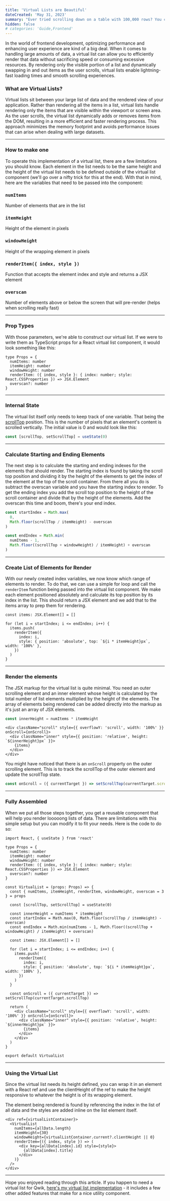 ```yaml
---
title: 'Virtual Lists are Beautiful'
dateCreated: 'May 31, 2023'
summary: "Ever tried scrolling down on a table with 100,000 rows? You can't. Virtual Lists unlock that ability."
hidden: false
# categories: 'Guide,Frontend'
---
```


In the world of frontend development, optimizing performance and enhancing user experience are kind of a big deal. When it comes to handling large amounts of data, a virtual list can allow you to efficiently render that data without sacrificing speed or consuming excessive resources. By rendering only the visible portion of a list and dynamically swapping in and out items as the user scrolls, virtual lists enable lightning-fast loading times and smooth scrolling experiences.

### What are Virtual Lists?

Virtual lists sit between your large list of data and the rendered view of your application. Rather than rendering all the items in a list, virtual lists handle rendering only the items that are visible within the viewport or screen area. As the user scrolls, the virtual list dynamically adds or removes items from the DOM, resulting in a more efficient and faster rendering process. This approach minimizes the memory footprint and avoids performance issues that can arise when dealing with large datasets.

---

### How to make one

To operate this implementation of a virtual list, there are a few limitations you should know. Each element in the list needs to be the same height and the height of the virtual list needs to be defined outside of the virtual list component (we'll go over a nifty trick for this at the end). With that in mind, here are the variables that need to be passed into the component:

### `numItems`

Number of elements that are in the list

### `itemHeight`

Height of the element in pixels

### `windowHeight`

Height of the wrapping element in pixels

### `renderItem({ index, style })`

Function that accepts the element index and style and returns a JSX element

### `overscan`

Number of elements above or below the screen that will pre-render (helps when scrolling really fast)

---

### Prop Types

With those parameters, we're able to construct our virtual list.
If we were to write them as TypeScript props for a React virtual list component, it would look something like this:

```tsx
type Props = {
  numItems: number
  itemHeight: number
  windowHeight: number
  renderItem: ({ index, style }: { index: number; style: React.CSSProperties }) => JSX.Element
  overscan?: number
}
```

---

### Internal State

The virtual list itself only needs to keep track of one variable. That being the [scrollTop](https://developer.mozilla.org/en-US/docs/Web/API/Element/scrollTop) position. This is the number of pixels that an element's content is scrolled vertically. The initial value is 0 and would look like this:

```ts
const [scrollTop, setScrollTop] = useState(0)
```

---

### Calculate Starting and Ending Elements

The next step is to calculate the starting and ending indexes for the elements that should render.
The starting index is found by taking the scroll top position and dividing it by the height of the elements to get the index of the element at the top of the scroll container. From there all you do is subtract the overscan variable and you have the starting index to render. To get the ending index you add the scroll top position to the height of the scroll container and divide that by the height of the elements. Add the overscan this time and boom, there's your end index.

```ts
const startIndex = Math.max(
  0,
  Math.floor(scrollTop / itemHeight) - overscan
)

const endIndex = Math.min(
  numItems - 1,
  Math.floor((scrollTop + windowHeight) / itemHeight) + overscan
)
```

---

### Create List of Elements for Render

With our newly created index variables, we now know which range of elements to render. To do that, we can use a simple for loop and call the `renderItem` function being passed into the virtual list component. We make each element positioned absolutely and calculate its top position by its index in the list. This should return a JSX element and we add that to the items array to prep them for rendering.

```tsx
const items: JSX.Element[] = []

for (let i = startIndex; i <= endIndex; i++) {
  items.push(
    renderItem({
      index: i,
      style: { position: 'absolute', top: `${i * itemHeight}px`, width: '100%' },
    })
  )
}
```

---

### Render the elements

The JSX markup for the virtual list is quite minimal. You need an outer scrolling element and an inner element whose height is calculated by the total number of list elements multiplied by the height of the elements. The array of elements being rendered can be added directly into the markup as it's just an array of JSX elements.

```ts
const innerHeight = numItems * itemHeight
```

```tsx
<div className="scroll" style={{ overflowY: 'scroll', width: '100%' }} onScroll={onScroll}>
  <div className="inner" style={{ position: 'relative', height: `${innerHeight}px` }}>
    {items}
  </div>
</div>
```

You might have noticed that there is an `onScroll` property on the outer scrolling element. This is to track the scrollTop of the outer element and update the scrollTop state.

```ts
const onScroll = ({ currentTarget }) => setScrollTop(currentTarget.scrollTop)
```

---

### Fully Assembled

When we put all those steps together, you get a reusable component that will help you render looooong lists of data. There are limitations with this simple setup but you can modify it to fit your needs. Here is the code to do so:

```tsx
import React, { useState } from 'react'

type Props = {
  numItems: number
  itemHeight: number
  windowHeight: number
  renderItem: ({ index, style }: { index: number; style: React.CSSProperties }) => JSX.Element
  overscan?: number
}

const VirtualList = (props: Props) => {
  const { numItems, itemHeight, renderItem, windowHeight, overscan = 3 } = props

  const [scrollTop, setScrollTop] = useState(0)

  const innerHeight = numItems * itemHeight
  const startIndex = Math.max(0, Math.floor(scrollTop / itemHeight) - overscan)
  const endIndex = Math.min(numItems - 1, Math.floor((scrollTop + windowHeight) / itemHeight) + overscan)

  const items: JSX.Element[] = []

  for (let i = startIndex; i <= endIndex; i++) {
    items.push(
      renderItem({
        index: i,
        style: { position: 'absolute', top: `${i * itemHeight}px`, width: '100%' },
      })
    )
  }

  const onScroll = ({ currentTarget }) => setScrollTop(currentTarget.scrollTop)

  return (
    <div className="scroll" style={{ overflowY: 'scroll', width: '100%' }} onScroll={onScroll}>
      <div className="inner" style={{ position: 'relative', height: `${innerHeight}px` }}>
        {items}
      </div>
    </div>
  )
}

export default VirtualList
```

---

### Using the Virtual List

Since the virtual list needs its height defined, you can wrap it in an element with a React ref and use the clientHeight of the ref to make the height responsive to whatever the height is of its wrapping element.

The element being rendered is found by referencing the index in the list of all data and the styles are added inline on the list element itself.

```tsx
<div ref={virtualListContainer}>
  <VirtualList
    numItems={allData.length}
    itemHeight={30}
    windowHeight={virtualListContainer.current?.clientHeight || 0}
    renderItem={({ index, style }) => (
      <div key={allData[index].id} style={style}>
        {allData[index].title}
      </div>
    )}
  />
</div>
```

---

Hope you enjoyed reading through this article. If you happen to need a virtual list for Qwik, [here's my virtual list implementation](https://github.com/christiananagnostou/jukebox/blob/master/src/components/Shared/VirtualList.tsx) - it includes a few other added features that make for a nice utility component.

